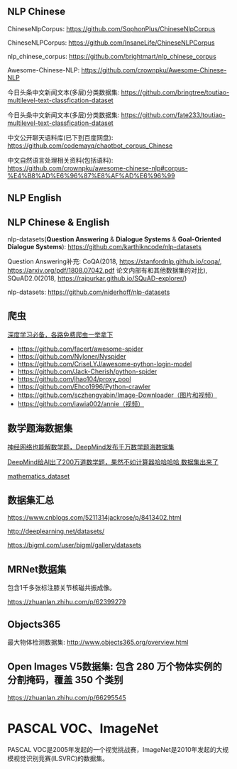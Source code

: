 ## NLP Chinese

ChineseNlpCorpus: https://github.com/SophonPlus/ChineseNlpCorpus

ChineseNLPCorpus: https://github.com/InsaneLife/ChineseNLPCorpus

nlp_chinese_corpus: https://github.com/brightmart/nlp_chinese_corpus

Awesome-Chinese-NLP: https://github.com/crownpku/Awesome-Chinese-NLP

今日头条中文新闻文本(多层)分类数据集: https://github.com/bringtree/toutiao-multilevel-text-classfication-dataset

今日头条中文新闻文本(多层)分类数据集: https://github.com/fate233/toutiao-multilevel-text-classfication-dataset

中文公开聊天语料库(已下到百度网盘): https://github.com/codemayq/chaotbot_corpus_Chinese

中文自然语言处理相关资料(包括语料): https://github.com/crownpku/awesome-chinese-nlp#corpus-%E4%B8%AD%E6%96%87%E8%AF%AD%E6%96%99

## NLP English

## NLP Chinese & English

nlp-datasets(**Question Answering** & **Dialogue Systems** & **Goal-Oriented Dialogue Systems**): https://github.com/karthikncode/nlp-datasets

Question Answering补充: CoQA(2018, https://stanfordnlp.github.io/coqa/, https://arxiv.org/pdf/1808.07042.pdf 论文内部有和其他数据集的对比), SQuAD2.0(2018, https://rajpurkar.github.io/SQuAD-explorer/)

nlp-datasets: https://github.com/niderhoff/nlp-datasets

## 爬虫

[深度学习必备，各路免费爬虫一举拿下](https://mp.weixin.qq.com/s/75QDjRTDCKzuM68L4fg5Lg)

* https://github.com/facert/awesome-spider
* https://github.com/Nyloner/Nyspider
* https://github.com/CriseLYJ/awesome-python-login-model
* https://github.com/Jack-Cherish/python-spider
* https://github.com/jhao104/proxy_pool
* https://github.com/Ehco1996/Python-crawler
* https://github.com/sczhengyabin/Image-Downloader（图片和视频）
* https://github.com/iawia002/annie（视频）

## 数学题海数据集

[神经网络也能解数学题，DeepMind发布千万数学题海数据集](https://zhuanlan.zhihu.com/p/61476515)

[DeepMind给AI出了200万道数学题，果然不如计算器哈哈哈哈 数据集出来了](https://zhuanlan.zhihu.com/p/61411279)

[mathematics_dataset](https://github.com/deepmind/mathematics_dataset)

## 数据集汇总

https://www.cnblogs.com/5211314jackrose/p/8413402.html

http://deeplearning.net/datasets/

https://bigml.com/user/bigml/gallery/datasets

## MRNet数据集

包含1千多张标注膝关节核磁共振成像。

https://zhuanlan.zhihu.com/p/62399279

## Objects365

最大物体检测数据集: http://www.objects365.org/overview.html

## Open Images V5数据集: 包含 280 万个物体实例的分割掩码，覆盖 350 个类别

https://zhuanlan.zhihu.com/p/66295545

# PASCAL VOC、ImageNet

PASCAL VOC是2005年发起的一个视觉挑战赛，ImageNet是2010年发起的大规模视觉识别竞赛(ILSVRC)的数据集。
 
